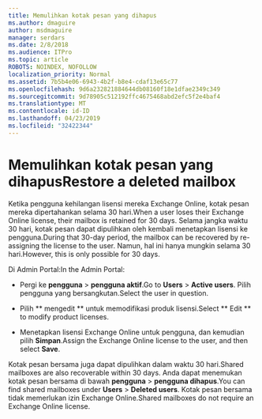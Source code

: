 ```yaml
---
title: Memulihkan kotak pesan yang dihapus
ms.author: dmaguire
author: msdmaguire
manager: serdars
ms.date: 2/8/2018
ms.audience: ITPro
ms.topic: article
ROBOTS: NOINDEX, NOFOLLOW
localization_priority: Normal
ms.assetid: 7b5b4e06-6943-4b2f-b8e4-cdaf13e65c77
ms.openlocfilehash: 9d6a232821884644db08160f18e1dfae2349c349
ms.sourcegitcommit: 9d78905c512192ffc4675468abd2efc5f2e4baf4
ms.translationtype: MT
ms.contentlocale: id-ID
ms.lasthandoff: 04/23/2019
ms.locfileid: "32422344"
---
```

# <a name="restore-a-deleted-mailbox"></a><span data-ttu-id="0d0c1-102">Memulihkan kotak pesan yang dihapus</span><span class="sxs-lookup"><span data-stu-id="0d0c1-102">Restore a deleted mailbox</span></span>

<span data-ttu-id="0d0c1-103">Ketika pengguna kehilangan lisensi mereka Exchange Online, kotak pesan mereka dipertahankan selama 30 hari.</span><span class="sxs-lookup"><span data-stu-id="0d0c1-103">When a user loses their Exchange Online license, their mailbox is retained for 30 days.</span></span> <span data-ttu-id="0d0c1-104">Selama jangka waktu 30 hari, kotak pesan dapat dipulihkan oleh kembali menetapkan lisensi ke pengguna.</span><span class="sxs-lookup"><span data-stu-id="0d0c1-104">During that 30-day period, the mailbox can be recovered by re-assigning the license to the user.</span></span> <span data-ttu-id="0d0c1-105">Namun, hal ini hanya mungkin selama 30 hari.</span><span class="sxs-lookup"><span data-stu-id="0d0c1-105">However, this is only possible for 30 days.</span></span>
  
<span data-ttu-id="0d0c1-106">Di Admin Portal:</span><span class="sxs-lookup"><span data-stu-id="0d0c1-106">In the Admin Portal:</span></span>
  
- <span data-ttu-id="0d0c1-107">Pergi ke **pengguna** \> **pengguna aktif**.</span><span class="sxs-lookup"><span data-stu-id="0d0c1-107">Go to **Users** \> **Active users**.</span></span> <span data-ttu-id="0d0c1-108">Pilih pengguna yang bersangkutan.</span><span class="sxs-lookup"><span data-stu-id="0d0c1-108">Select the user in question.</span></span>
    
- <span data-ttu-id="0d0c1-109">Pilih \*\* mengedit \*\* untuk memodifikasi produk lisensi.</span><span class="sxs-lookup"><span data-stu-id="0d0c1-109">Select \*\* Edit \*\* to modify product licenses.</span></span> 
    
- <span data-ttu-id="0d0c1-110">Menetapkan lisensi Exchange Online untuk pengguna, dan kemudian pilih **Simpan**.</span><span class="sxs-lookup"><span data-stu-id="0d0c1-110">Assign the Exchange Online license to the user, and then select **Save**.</span></span>
    
<span data-ttu-id="0d0c1-111">Kotak pesan bersama juga dapat dipulihkan dalam waktu 30 hari.</span><span class="sxs-lookup"><span data-stu-id="0d0c1-111">Shared mailboxes are also recoverable within 30 days.</span></span> <span data-ttu-id="0d0c1-112">Anda dapat menemukan kotak pesan bersama di bawah **pengguna** \> **pengguna dihapus**.</span><span class="sxs-lookup"><span data-stu-id="0d0c1-112">You can find shared mailboxes under **Users** \> **Deleted users**.</span></span> <span data-ttu-id="0d0c1-113">Kotak pesan bersama tidak memerlukan izin Exchange Online.</span><span class="sxs-lookup"><span data-stu-id="0d0c1-113">Shared mailboxes do not require an Exchange Online license.</span></span>
  

